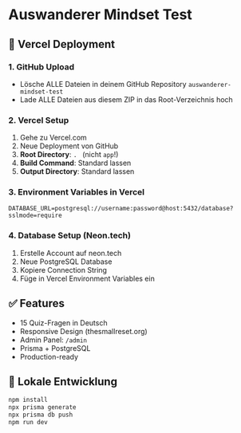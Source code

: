 # Auswanderer Mindset Test

## 🚀 Vercel Deployment

### 1. GitHub Upload
- Lösche ALLE Dateien in deinem GitHub Repository `auswanderer-mindset-test`
- Lade ALLE Dateien aus diesem ZIP in das Root-Verzeichnis hoch

### 2. Vercel Setup
1. Gehe zu Vercel.com
2. Neue Deployment von GitHub
3. **Root Directory**: `. ` (nicht `app`!)
4. **Build Command**: Standard lassen
5. **Output Directory**: Standard lassen

### 3. Environment Variables in Vercel
```
DATABASE_URL=postgresql://username:password@host:5432/database?sslmode=require
```

### 4. Database Setup (Neon.tech)
1. Erstelle Account auf neon.tech  
2. Neue PostgreSQL Database
3. Kopiere Connection String
4. Füge in Vercel Environment Variables ein

## ✅ Features
- 15 Quiz-Fragen in Deutsch
- Responsive Design (thesmallreset.org)
- Admin Panel: `/admin`
- Prisma + PostgreSQL
- Production-ready

## 🔧 Lokale Entwicklung
```bash
npm install
npx prisma generate
npx prisma db push
npm run dev
```
